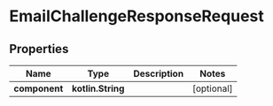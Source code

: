 
# EmailChallengeResponseRequest

## Properties
Name | Type | Description | Notes
------------ | ------------- | ------------- | -------------
**component** | **kotlin.String** |  |  [optional]



